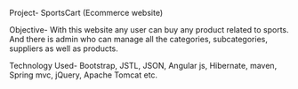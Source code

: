 Project- SportsCart (Ecommerce website)

Objective- With this website any user can buy any product related to sports. And there is admin who can manage all the categories, 
           subcategories, suppliers as well as products.
           
Technology Used- Bootstrap, JSTL, JSON, Angular js, Hibernate, maven, Spring mvc, jQuery, Apache Tomcat etc.

